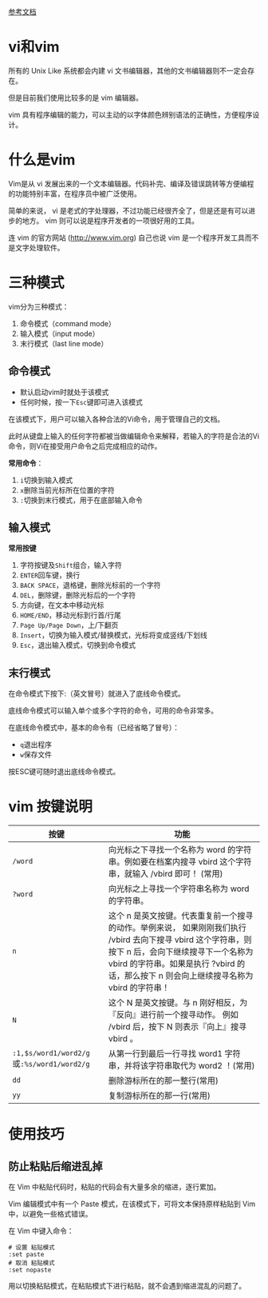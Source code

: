 [参考文档](https://www.runoob.com/linux/linux-vim.html)

# vi和vim

所有的 Unix Like 系统都会内建 vi 文书编辑器，其他的文书编辑器则不一定会存在。

但是目前我们使用比较多的是 vim 编辑器。

vim 具有程序编辑的能力，可以主动的以字体颜色辨别语法的正确性，方便程序设计。

# 什么是vim

Vim是从 vi 发展出来的一个文本编辑器。代码补完、编译及错误跳转等方便编程的功能特别丰富，在程序员中被广泛使用。

简单的来说， vi 是老式的字处理器，不过功能已经很齐全了，但是还是有可以进步的地方。 vim 则可以说是程序开发者的一项很好用的工具。

连 vim 的官方网站 (http://www.vim.org) 自己也说 vim 是一个程序开发工具而不是文字处理软件。

# 三种模式

vim分为三种模式：

1. 命令模式（command mode）
2. 输入模式（input mode）
3. 末行模式（last line mode）

## 命令模式

- 默认启动vim时就处于该模式
- 任何时候，按一下`Esc`键即可进入该模式

在该模式下，用户可以输入各种合法的Vi命令，用于管理自己的文档。

此时从键盘上输入的任何字符都被当做编辑命令来解释，若输入的字符是合法的Vi命令，则Vi在接受用户命令之后完成相应的动作。

**常用命令**：

1. `i`切换到输入模式
2. `x`删除当前光标所在位置的字符
3. `:`切换到末行模式，用于在底部输入命令

## 输入模式

**常用按键**

1. 字符按键及`Shift`组合，输入字符
2. `ENTER`回车键，换行
3. `BACK SPACE`，退格键，删除光标前的一个字符
4. `DEL`，删除键，删除光标后的一个字符
5. 方向键，在文本中移动光标
6. `HOME/END`，移动光标到行首/行尾
7. `Page Up/Page Down`，上/下翻页
8. `Insert`，切换为输入模式/替换模式，光标将变成竖线/下划线
9. `Esc`，退出输入模式，切换到命令模式

## 末行模式

在命令模式下按下:（英文冒号）就进入了底线命令模式。

底线命令模式可以输入单个或多个字符的命令，可用的命令非常多。

在底线命令模式中，基本的命令有（已经省略了冒号）：

- `q`退出程序
- `w`保存文件

按ESC键可随时退出底线命令模式。

# vim 按键说明

按键|功能
----|---
`/word`|向光标之下寻找一个名称为 word 的字符串。例如要在档案内搜寻 vbird 这个字符串，就输入 /vbird 即可！ (常用)
`?word`|向光标之上寻找一个字符串名称为 word 的字符串。
`n`|这个 n 是英文按键。代表重复前一个搜寻的动作。举例来说， 如果刚刚我们执行 /vbird 去向下搜寻 vbird 这个字符串，则按下 n 后，会向下继续搜寻下一个名称为 vbird 的字符串。如果是执行 ?vbird 的话，那么按下 n 则会向上继续搜寻名称为 vbird 的字符串！
`N`|这个 N 是英文按键。与 n 刚好相反，为『反向』进行前一个搜寻动作。 例如 /vbird 后，按下 N 则表示『向上』搜寻 vbird 。
`:1,$s/word1/word2/g`或`:%s/word1/word2/g`|从第一行到最后一行寻找 word1 字符串，并将该字符串取代为 word2 ！(常用)
`dd`|删除游标所在的那一整行(常用)
`yy`|复制游标所在的那一行(常用)

# 使用技巧

## 防止粘贴后缩进乱掉

在 Vim 中粘贴代码时，粘贴的代码会有大量多余的缩进，逐行累加。

Vim 编辑模式中有一个 Paste 模式，在该模式下，可将文本保持原样粘贴到 Vim 中，以避免一些格式错误。

在 Vim 中键入命令：

```shell
# 设置 粘贴模式
:set paste
# 取消 粘贴模式
:set nopaste
```
用以切换粘贴模式，在粘贴模式下进行粘贴，就不会遇到缩进混乱的问题了。